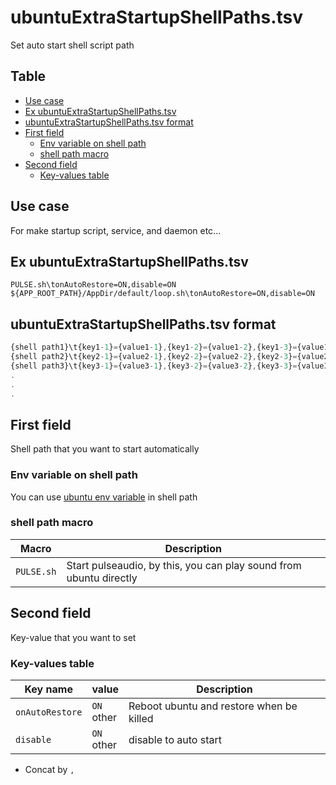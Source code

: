 # ubuntuExtraStartupShellPaths.tsv

Set auto start shell script path

Table
-----------------
<!-- vim-markdown-toc GFM -->

* [Use case](#use-case)
* [Ex ubuntuExtraStartupShellPaths.tsv](#ex-ubuntuextrastartupshellpaths.tsv)
* [ubuntuExtraStartupShellPaths.tsv format](#ubuntuextrastartupshellpaths.tsv-format)
* [First field](#first-field)
    * [Env variable on shell path](#env-variable-on-shell-path)
    * [shell path macro](#shell-path-macro)
* [Second field](#second-field)
    * [Key-values table](#key-values-table)

## Use case

For make startup script, service, and daemon etc...

## Ex ubuntuExtraStartupShellPaths.tsv

```tsv.tsv
PULSE.sh\tonAutoRestore=ON,disable=ON
${APP_ROOT_PATH}/AppDir/default/loop.sh\tonAutoRestore=ON,disable=ON
```

## ubuntuExtraStartupShellPaths.tsv format


```js.js
{shell path1}\t{key1-1}={value1-1},{key1-2}={value1-2},{key1-3}={value1-3},...
{shell path2}\t{key2-1}={value2-1},{key2-2}={value2-2},{key2-3}={value2-3},...
{shell path3}\t{key3-1}={value3-1},{key3-2}={value3-2},{key3-3}={value3-3},...
.
.
.
```

## First field

Shell path that you want to start automatically

### Env variable on shell path

You can use [ubuntu env variable](https://github.com/puutaro/CommandClick/blob/master/md/developer/ubuntu_env_variables.md) in shell path

### shell path macro

| Macro      | Description                                                        | 
|------------|--------------------------------------------------------------------|
| `PULSE.sh` | Start pulseaudio, by this, you can play sound from ubuntu directly |

## Second field

Key-value that you want to set

### Key-values table


| Key name        | value                    | Description                              | 
|-----------------|--------------------------|------------------------------------------|
| `onAutoRestore`        | `ON` <br> other | Reboot ubuntu and restore when be killed |
| `disable`        | `ON` <br> other          | disable to auto start                    |

- Concat by `,`

